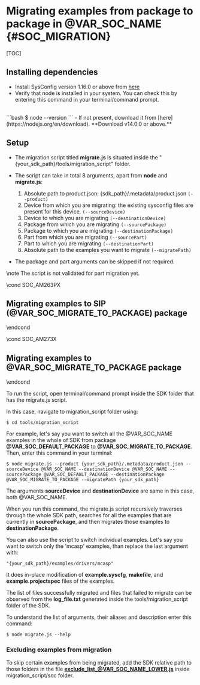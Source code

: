 # Migrating examples from package to package in @VAR_SOC_NAME {#SOC_MIGRATION}

[TOC]

## Installing dependencies

- Install SysConfig version 1.16.0 or above from [here](https://www.ti.com/tool/SYSCONFIG#downloads)
- Verify that node is installed in your system. You can check this by entering this command in your terminal/command prompt.
<br>
```bash
$ node --version
```
- If not present, download it from [here](https://nodejs.org/en/download). **Download v14.0.0 or above.**

## Setup

- The migration script titled **migrate.js** is situated inside the "{your_sdk_path}/tools/migration_script" folder.

- The script can take in total 8 arguments, apart from **node** and **migrate.js**:

    1. Absolute path to product.json: {sdk_path}/.metadata/product.json ```(--product)```
    2. Device from which you are migrating: the existing sysconfig files are present for this device. ```(--sourceDevice)```
    3. Device to which you are migrating ```(--destinationDevice)```
    4. Package from which you are migrating ```(--sourcePackage)```
    5. Package to which you are migrating ```(--destinationPackage)```
    6. Part from which you are migrating ```(--sourcePart)```
    7. Part to which you are migrating ```(--destinationPart)```
    8. Absolute path to the examples you want to migrate ```(--migratePath)```

- The package and part arguments can be skipped if not required.

\note The script is not validated for part migration yet.

\cond SOC_AM263PX
## Migrating examples to SIP (@VAR_SOC_MIGRATE_TO_PACKAGE) package
\endcond

\cond SOC_AM273X
## Migrating examples to @VAR_SOC_MIGRATE_TO_PACKAGE package
\endcond

To run the script, open terminal/command prompt inside the SDK folder that has the migrate.js script.

In this case, navigate to migration_script folder using:

    $ cd tools/migration_script


For example, let's say you want to switch all the @VAR_SOC_NAME examples in the whole of SDK from package **@VAR_SOC_DEFAULT_PACKAGE** to **@VAR_SOC_MIGRATE_TO_PACKAGE**. Then, enter this command in your terminal:

    $ node migrate.js --product {your_sdk_path}/.metadata/product.json --sourceDevice @VAR_SOC_NAME --destinationDevice @VAR_SOC_NAME --sourcePackage @VAR_SOC_DEFAULT_PACKAGE --destinationPackage @VAR_SOC_MIGRATE_TO_PACKAGE --migratePath {your_sdk_path}


The arguments **sourceDevice** and **destinationDevice** are same in this case, both @VAR_SOC_NAME.

When you run this command, the migrate.js script recursively traverses through the whole SDK path, searches for all the examples that are currently in **sourcePackage**, and then migrates those examples to **destinationPackage**.

You can also use the script to switch individual examples. Let's say you want to switch only the 'mcasp' examples, than replace the last argument with:

    "{your_sdk_path}/examples/drivers/mcasp"

It does in-place modification of **example.syscfg**, **makefile**, and **example.projectspec** files of the examples.

The list of files successfully migrated and files that failed to migrate can be observed from the **log_file.txt** generated inside the tools/migration_script folder of the SDK.

To understand the list of arguments, their aliases and description enter this command:

    $ node migrate.js --help


### Excluding examples from migration

To skip certain examples from being migrated, add the SDK relative path to those folders in the file **exclude_list_@VAR_SOC_NAME_LOWER.js** inside migration_script/soc folder.
